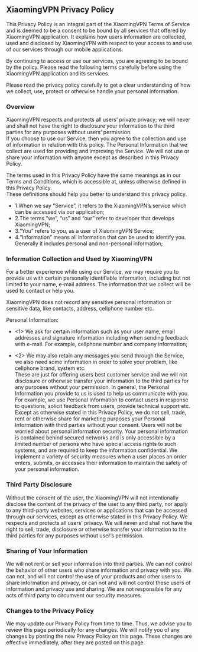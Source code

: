 ## XiaomingVPN Privacy Policy

This Privacy Policy is an integral part of the XiaomingVPN Terms of Service and is deemed to be a consent to be bound by all services that offered by XiaomingVPN application. It explains how users information are collected, used and disclosed by XiaomingVPN with respect to your access to and use of our services through our mobile applications.

By continuing to access or use our services, you are agreeing to be bound by the policy. Please read the following terms carefully before using the XiaomingVPN application and its services.

Please read the privacy policy carefully to get a clear understanding of how we collect, use, protect or otherwise handle your personal information.


### Overview


XiaomingVPN respects and protects all users’ private privacy; we will never and shall not have the right to disclosure your information to the third parties for any purposes without users’ permission.<br>If you choose to use our Service, then you agree to the collection and use of information in relation with this policy. The Personal Information that we collect are used for providing and improving the Service. We will not use or share your information with anyone except as described in this Privacy Policy.

The terms used in this Privacy Policy have the same meanings as in our Terms and Conditions, which is accessible at, unless otherwise defined in this Privacy Policy.<br>These definitions should help you better to understand this privacy policy.

 - 1.When we say “Service”, it refers to the XiaomingVPN’s service which can be accessed via our application;
 - 2.The terms “we”, “us” and “our” refer to developer that develops XiaomingVPN;
 - 3.“You” refers to you, as a user of XiaomingVPN Service;
 - 4.“Information” means all information that can be used to identify you. Generally it includes personal and non-personal information;
		

### Information Collection and Used by XiaomingVPN


For a better experience while using our Service, we may require you to provide us with certain personally identifiable information, including but not limited to your name, e-mail address. The information that we collect will be used to contact or help you.

XiaomingVPN does not record any sensitive personal information or sensitive data, like contacts, address, cellphone number etc.

Personal Information:


 - <1> We ask for certain information such as your user name, email addresses and signature information including when sending feedback with e-mail. For example, cellphone number and company information;

 - <2> We may also retain any messages you send through the Service, we also need some information in order to solve your problem, like cellphone brand, system etc.<br>These are just for offering users best customer service and we will not disclosure or otherwise transfer your information to the third parties for any purposes without your permission. In general, the Personal Information you provide to us is used to help us communicate with you. For example, we use Personal Information to contact users in response to questions, solicit feedback from users, provide technical support etc. Except as otherwise stated in this Privacy Policy, we do not sell, trade, rent or otherwise share for marketing purposes your Personal Information with third parties without your consent. Users will not be worried about personal information security. Your personal information is contained behind secured networks and is only accessible by a limited number of persons who have special access rights to such systems, and are required to keep the information confidential. We implement a variety of security measures when a user places an order enters, submits, or accesses their information to maintain the safety of your personal information.
		
### Third Party Disclosure

Without the consent of the user, the XiaomingVPN will not intentionally disclose the content of the privacy of the user to any third party, nor apply to any third-party websites, services or applications that can be accessed through our services, except as otherwise stated in this Privacy Policy. We respects and protects all users’ privacy. We will never and shall not have the right to sell, trade, disclosure or otherwise transfer your information to the third parties for any purposes without user’s permission.


### Sharing of Your Information

We will not rent or sell your information into third parties. We can not control the behavior of other users who share information and privacy with you. We can not, and will not control the use of your products and other users to share information and privacy, or can not and will not control these users of information and privacy use and sharing. We are not responsible for any acts of third party to circumvent our security measures.


### Changes to the Privacy Policy

We may update our Privacy Policy from time to time. Thus, we advise you to review this page periodically for any changes. We will notify you of any changes by posting the new Privacy Policy on this page. These changes are effective immediately, after they are posted on this page.



